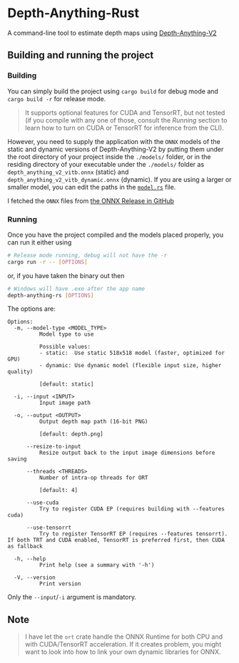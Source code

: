 # Depth-Anything-Rust

A command-line tool to estimate depth maps using [Depth-Anything-V2](https://github.com/DepthAnything/Depth-Anything-V2)

## Building and running the project

### Building

You can simply build the project using `cargo build` for debug mode and `cargo build -r` for release mode.

> It supports optional features for CUDA and TensorRT, but not tested (if you compile with any one of those, consult the *Running* section to learn how to turn on CUDA or TensorRT for inference from the CLI).

However, you need to supply the application with the `ONNX` models of the static and dynamic versions of Depth-Anything-V2 by putting them under the root directory of your project inside the `./models/` folder, or in the residing directory of your executable under the `./models/` folder as `depth_anything_v2_vitb.onnx` (static) and `depth_anything_v2_vitb_dynamic.onnx` (dynamic). If you are using a larger or smaller model, you can edit the paths in the [`model.rs`](./src/model.rs) file.

I fetched the `ONNX` files from [the ONNX Release in GitHub](https://github.com/fabio-sim/Depth-Anything-ONNX/releases/tag/v2.0.0)

### Running
Once you have the project compiled and the models placed properly, you can run it either using

```sh
# Release mode running, debug will not have the -r
cargo run -r -- [OPTIONS]
```

or, if you have taken the binary out then

```sh
# Windows will have .exe after the app name
depth-anything-rs [OPTIONS]
```

The options are:

```
Options:
  -m, --model-type <MODEL_TYPE>
          Model type to use

          Possible values:
          - static:  Use static 518x518 model (faster, optimized for GPU)
          - dynamic: Use dynamic model (flexible input size, higher quality)

          [default: static]

  -i, --input <INPUT>
          Input image path

  -o, --output <OUTPUT>
          Output depth map path (16-bit PNG)

          [default: depth.png]

      --resize-to-input
          Resize output back to the input image dimensions before saving

      --threads <THREADS>
          Number of intra-op threads for ORT

          [default: 4]

      --use-cuda
          Try to register CUDA EP (requires building with --features cuda)

      --use-tensorrt
          Try to register TensorRT EP (requires --features tensorrt). If both TRT and CUDA enabled, TensorRT is preferred first, then CUDA as fallback

  -h, --help
          Print help (see a summary with '-h')

  -V, --version
          Print version
```

Only the `--input`/`-i` argument is mandatory. 

## Note
> I have let the `ort` crate handle the ONNX Runtime for both CPU and with CUDA/TensorRT acceleration. If it creates problem, you might want to look into how to link your own dynamic libraries for ONNX.
